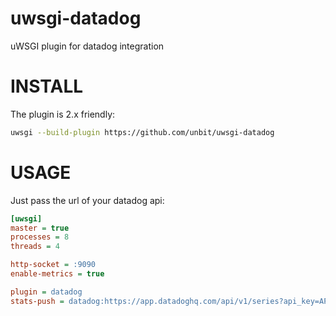 uwsgi-datadog
=============

uWSGI plugin for datadog integration

INSTALL
=======

The plugin is 2.x friendly:

```sh
uwsgi --build-plugin https://github.com/unbit/uwsgi-datadog
```

USAGE
=====

Just pass the url of your datadog api:

```ini
[uwsgi]
master = true
processes = 8
threads = 4

http-socket = :9090
enable-metrics = true

plugin = datadog
stats-push = datadog:https://app.datadoghq.com/api/v1/series?api_key=API_KEY

